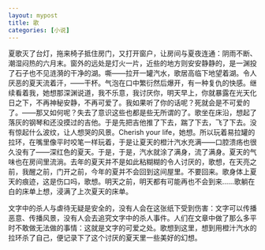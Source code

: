 ```yaml
---
layout: mypost
title: 歌
categories: [小说]
---
```


夏歌灭了台灯，拖来椅子抵住房门，又打开窗户，让房间与夏夜连通：阴雨不断、潮湿闷热的六月末。窗外的远处是灯火一片，近些的地方则安安静静的，是一渊投了石子也不见涟漪的干净的湖。嘶——拉开一罐汽水，歌居高临下地望着湖。令人厌恶的夏天流着汗，——干杯。气泡在口中繁衍然后爆开，有一种复仇的快感。继续看着我，她想那深渊说道，我不乐意，我讨厌你，明天早上，你就暴露在光天化日之下，不再神秘安静，不再可爱了。我如果听了你的话呢？死就会是不可爱的了。——那又如何呢？失去了意识这些也都是些无所谓的了。歌坐在床沿，想起了落灰的钢琴和还没摸过的吉他。于是先把吉他推了下去，踹了下去，飞了下去。没有惊起什么波纹，让人想哭的风景。Cherish your life，她想。所以玩着易拉罐的拉环，在嘴里像平时咬笔一样玩着，于是让夏天的橙汁汽水充满——口腔溃疡也很久没有了——深红色的夏天。于是，于是，汽水就涂了满身，流了满身。夏天的气味也在房间里流淌。去年的夏天并不是如此粘糊糊的令人讨厌的，歌想，在天亮之前，我醒之前，门开之前，今年的夏并不会回到这间屋里。不要回来。歌身体上夏天的痕迹，这是伤口吗，歌想。明天之前，明天都有可能再也不会到来……歌躺在白的床单上想，浸满了上次夏天的床单。

文字中的杀人与虐待无疑是安全的，没有人会在这张纸下受到伤害：文字可以传播恶意、传播风景，没有人会去追究文字中的杀人事件。人们在文章中做了那么多平时不敢做无法做的事情：这就是文字的可爱之处。歌想到这里，想到用橙汁汽水的拉环杀了自己，便记录下了这个讨厌的夏天里一些美好的幻想。

